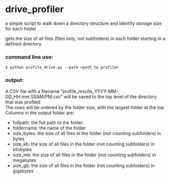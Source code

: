 # drive_profiler
a simple script to walk down a directory structure and identify storage size for each folder

gets the size of all files (files only, not subfolders) in each folder starting in a defined directory

### command line use:
```
$ python profile_drive.py --path <path_to_profile>
```

### output:
A CSV file with a filename "profile_results_YYYY-MM-DD_HH.mm.SSAM/PM.csv" will be saved to the top level of the directory that was profiled  
The rows will be ordered by the folder size, with the largest folder at the top  
Columns in the output folder are:  
* fullpath: the full path to the folder
* foldername: the name of the folder
* size_bytes: the size of all files in the folder (not counting subfolders) in bytes
* size_kb: the size of all files in the folder (not counting subfolders) in kilobytes
* size_mb: the size of all files in the folder (not counting subfolders) in megabytes
* size_gb: the size of all files in the folder (not counting subfolders) in gigabytes
